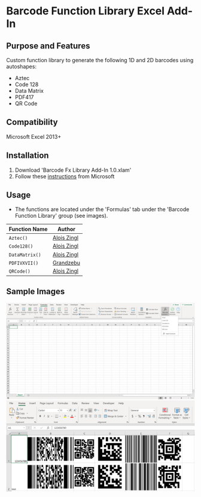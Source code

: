 # Barcode Function Library Excel Add-In
## Purpose and Features
Custom function library to generate the following 1D and 2D barcodes using autoshapes:
* Aztec
* Code 128
* Data Matrix
* PDF417
* QR Code
## Compatibility
Microsoft Excel 2013+
## Installation
1. Download 'Barcode Fx Library Add-In 1.0.xlam'
2. Follow these [instructions](https://support.office.com/en-us/article/add-or-remove-add-ins-in-excel-0af570c4-5cf3-4fa9-9b88-403625a0b460) from Microsoft
## Usage
- The functions are located under the 'Formulas' tab under the 'Barcode Function Library' group (see images).

| Function Name | Author |
| --- | --- |
| `Aztec()` | [Alois Zingl](http://members.chello.at/~easyfilter/barcode.html) |
| `Code128()` | [Alois Zingl](http://members.chello.at/~easyfilter/barcode.html) |
| `DataMatrix()` | [Alois Zingl](http://members.chello.at/~easyfilter/barcode.html) |
| `PDFIVXVII()` | [Grandzebu](http://grandzebu.net/informatique/codbar-en/pdf417.htm) |
| `QRCode()` | [Alois Zingl](http://members.chello.at/~easyfilter/barcode.html) |
## Sample Images
<img src="Images/BarcodeFxMenu.PNG">
<img src="Images/Barcode Sample.PNG">
